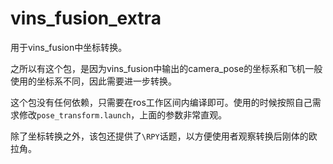 # vins_fusion_extra
用于vins_fusion中坐标转换。

之所以有这个包，是因为vins_fusion中输出的camera_pose的坐标系和飞机一般使用的坐标系不同，因此需要进一步转换。

这个包没有任何依赖，只需要在ros工作区间内编译即可。使用的时候按照自己需求修改`pose_transform.launch`，上面的参数非常直观。

除了坐标转换之外，该包还提供了`\RPY`话题，以方便使用者观察转换后刚体的欧拉角。
